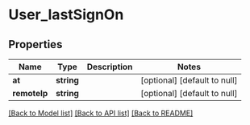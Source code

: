 # User_lastSignOn

## Properties
Name | Type | Description | Notes
------------ | ------------- | ------------- | -------------
**at** | **string** |  | [optional] [default to null]
**remoteIp** | **string** |  | [optional] [default to null]

[[Back to Model list]](../README.md#documentation-for-models) [[Back to API list]](../README.md#documentation-for-api-endpoints) [[Back to README]](../README.md)


